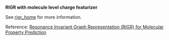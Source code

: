 **RIGR with molecule level charge featurizer**

See [rigr_home](https://github.com/akshatzalte/chemprop/tree/rigr_home) for more information.

Reference:  [Resonance Invariant Graph Representation (RIGR) for Molecular Property Prediction]()

